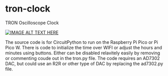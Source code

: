 # tron-clock
TRON Oscilloscope Clock

[![IMAGE ALT TEXT HERE](https://img.youtube.com/vi/OOFGKmF-wbw/0.jpg)](https://www.youtube.com/watch?v=OOFGKmF-wbw)

The source code is for CircuitPython to run on the Raspberry Pi Pico or Pi Pico W. There is code to initialize the time over WIFI or adjust the hours and minutes using buttons. Either can be disabled relavitely easily by removing or commenting coude out in the tron.py file. The code requires an AD7302 DAC, but could use an R2R or other type of DAC by replacing the ad7302.py file.
